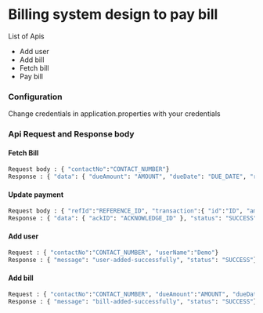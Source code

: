 
# Billing system design to pay bill

List of Apis
 - Add user
 - Add bill
 - Fetch bill
 - Pay bill

### Configuration
Change credentials in application.properties with your credentials

### Api Request and Response body

#### Fetch Bill
```sh
Request body : { "contactNo":"CONTACT_NUMBER"}
Response : { "data": { "dueAmount": "AMOUNT", "dueDate": "DUE_DATE", "refID": "REFERENCE_ID", "customerName": "CUSTOMER_NAME" }, "status": "STATUS"}
```
#### Update payment
```sh
Request body : { "refId":"REFERENCE_ID", "transaction":{ "id":"ID", "amountPaid":"AMOUNT", "date":"PAID_DATE" }}
Response : { "data": { "ackID": "ACKNOWLEDGE_ID" }, "status": "SUCCESS"}
```

#### Add user 
```sh
Request : { "contactNo":"CONTACT_NUMBER", "userName":"Demo"}
Response : { "message": "user-added-successfully", "status": "SUCCESS"}
```

#### Add bill 
```sh
Request : { "contactNo":"CONTACT_NUMBER", "dueAmount":"AMOUNT", "dueDate":"DUE_DATE"}
Response : { "message": "bill-added-successfully", "status": "SUCCESS"}
```
